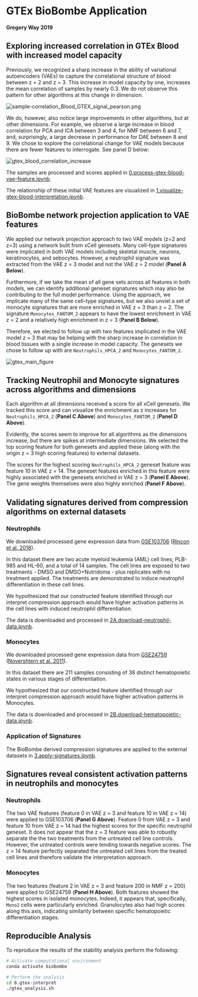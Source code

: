 # GTEx BioBombe Application

**Gregory Way 2019**

## Exploring increased correlation in GTEx Blood with increased model capacity

Previously, we recognized a sharp increase in the ability of variational autoencoders (VAEs) to capture the correlational structure of blood between z = 2 and z = 3.
This increase in model capacity by one, increases the mean correlation of samples by nearly 0.3.
We do not observe this pattern for other algorithms at this change in dimension.

![sample-correlation_Blood_GTEX_signal_pearson.png](https://raw.githubusercontent.com/greenelab/BioBombe/master/4.analyze-components/figures/GTEX/sample-correlation/sample-type/sample-correlation_Blood_GTEX_signal_pearson.png)

We do, however, also notice large improvements in other algorithms, but at other dimensions.
For example, we observe a large increase in blood correlation for PCA and ICA between 3 and 4, for NMF between 6 and 7, and, surprisingly, a large decrease in performance for DAE between 8 and 9.
We chose to explore the correlational change for VAE models because there are fewer features to interrogate.
See panel D below:

![gtex_blood_correlation_increase](https://raw.githubusercontent.com/greenelab/BioBombe/master/4.analyze-components/figures/correlation_summary.png)

The samples are processed and scores applied in [0.process-gtex-blood-vae-feature.ipynb](0.process-gtex-blood-vae-feature.ipynb).

The relationship of these initial VAE features are visualized in [1.visualize-gtex-blood-interpretation.ipynb](1.visualize-gtex-blood-interpretation.ipynb).

## BioBombe network projection application to VAE features

We applied our network projection approach to two VAE models (z=2 and z=3) using a network built from xCell genesets.
Many cell-type signatures were implicated in both VAE models including skeletal muscle, neurons, keratinocytes, and sebocytes.
However, a neutrophil signature was extracted from the VAE z = 3 model and not the VAE z = 2 model (**Panel A Below**).

Furthermore, if we take the mean of all gene sets across all features in both models, we can identify additional geneset signatures which may also be contributing to the full model performance.
Using the approach, we implicate many of the same cell-type signatures, but we also unviel a set of monocyte signatures that are more enriched in VAE z = 3 than z = 2.
The signature `Monocytes_FANTOM_2` appears to have the lowest enrichment in VAE z = 2 and a relatively high enrichment in z = 3 (**Panel B Below**).

Therefore, we elected to follow up with two features implicated in the VAE model z = 3 that may be helping with the sharp increase in correlation in blood tissues with a single increase in model capacity.
The genesets we chose to follow up with are `Neutrophils_HPCA_2` and `Monocytes_FANTOM_2`.

 ![gtex_main_figure](https://raw.githubusercontent.com/greenelab/BioBombe/master/8.gtex-interpret/figures/gtex_biobombe_main_figure.png)

## Tracking Neutrophil and Monocyte signatures across algorithms and dimensions

Each algorithm at all dimensions received a score for all xCell genesets.
We tracked this score and can visualize the enrichment as z increases for `Neutrophils_HPCA_2` (**Panel C Above**) and `Monocytes_FANTOM_2` (**Panel D Above**).

Evidently, the scores seem to improve for all algorithms as the dimensions increase, but there are spikes at intermediate dimensions.
We selected the top scoring feature for both genesets and applied these (along with the origin z = 3 high scoring features) to external datasets.

The scores for the highest scoring `Neutrophils_HPCA_2` geneset feature was feature 10 in VAE z = 14.
The geneset features enriched in this feature were highly associated with the genesets enriched in VAE z = 3 (**Panel E Above**).
The gene weights themselves were also highly enriched (**Panel F Above**).

## Validating signatures derived from compression algorithms on external datasets

### Neutrophils

We downloaded processed gene expression data from [GSE103706](https://www.ncbi.nlm.nih.gov/geo/query/acc.cgi?acc=GSE103706) ([Rincon et al. 2018](https://doi.org/10.1186/s12864-018-4957-6)).

In this dataset there are two acute myeloid leukemia (AML) cell lines; PLB-985 and HL-60, and a total of 14 samples.
The cell lines are exposed to two treatments - DMSO and DMSO+Nutridoma - plus replicates with no treatment applied.
The treatments are demonstrated to induce neutrophil differentiation in these cell lines.

We hypothesized that our constructed feature identified through our interpret compression approach would have higher activation patterns in the cell lines with induced neutrophil differentiation.

The data is downloaded and processed in [2A.download-neutrophil-data.ipynb](2A.download-neutrophil-data.ipynb).

### Monocytes

We downloaded processed gene expression data from [GSE24759](https://www.ncbi.nlm.nih.gov/geo/query/acc.cgi?acc=GSE24759) ([Novershtern et al. 2011](https://doi.org/10.1016/j.cell.2011.01.004)).

In this dataset there are 211 samples consisting of 38 distinct hematopoietic states in various stages of differentiation.

We hypothesized that our constructed feature identified through our interpret compression approach would have higher activation patterns in Monocytes.

The data is downloaded and processed in [2B.download-hematopoietic-data.ipynb](2A.download-hematopoietic-data.ipynb).

### Application of Signatures

The BioBombe derived compression signatures are applied to the external datasets in [3.apply-signatures.ipynb](3.apply-signatures.ipynb).

## Signatures reveal consistent activation patterns in neutrophils and monocytes

### Neutrophils

The two VAE features (feature 0 in VAE z = 3 and feature 10 in VAE z = 14) were applied to GSE103706 (**Panel G Above**).
Feature 0 from VAE z = 3 and feature 10 from VAE z = 14 had the highest scores for the specific neutrophil geneset.
It does not appear that the z = 3 feature was able to robustly separate the the two treatments from the untreated cell line controls. However, the untreated controls were tending towards negative scores.
The z = 14 feature perfectly separated the untreated cell lines from the treated cell lines and therefore validate the interpretation approach.

### Monocytes

The two features (feature 2 in VAE z = 3 and feature 200 in NMF z = 200) were applied to GSE24759 (**Panel H Above**).
Both features showed the highest scores in isolated monocytes.
Indeed, it appears that, specifically, `Mono2` cells were particularly enriched.
Granulocytes also had high scores along this axis, indicating similarity between specific hematopoietic differentiation stages.

## Reproducible Analysis

To reproduce the results of the stability analysis perform the following:

```bash
# Activate computational environment
conda activate biobombe

# Perform the analysis
cd 8.gtex-interpret
./gtex_analysis.sh
```
